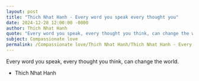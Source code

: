 ```yaml
---
layout: post
title: "Thich Nhat Hanh - Every word you speak every thought you"
date: 2024-12-28 12:00:00 -0000
author: Thich Nhat Hanh
quote: "Every word you speak, every thought you think, can change the world."
subject: Compassionate love
permalink: /Compassionate love/Thich Nhat Hanh/Thich Nhat Hanh - Every word you speak every thought you
---
```


Every word you speak, every thought you think, can change the world.

- Thich Nhat Hanh
